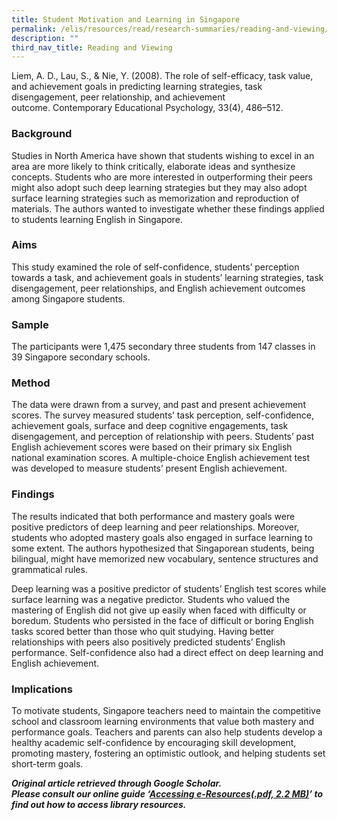 ```yaml
---
title: Student Motivation and Learning in Singapore
permalink: /elis/resources/read/research-summaries/reading-and-viewing/student-motivation-learning-in-singapore/
description: ""
third_nav_title: Reading and Viewing
---
```

Liem, A. D., Lau, S., & Nie, Y. (2008). The role of self-efficacy, task value, and achievement goals in predicting learning strategies, task disengagement, peer relationship, and achievement outcome. Contemporary Educational Psychology, 33(4), 486–512.

### Background

Studies in North America have shown that students wishing to excel in an area are more likely to think critically, elaborate ideas and synthesize concepts. Students who are more interested in outperforming their peers might also adopt such deep learning strategies but they may also adopt surface learning strategies such as memorization and reproduction of materials. The authors wanted to investigate whether these findings applied to students learning English in Singapore.

### Aims

This study examined the role of self-confidence, students’ perception towards a task, and achievement goals in students’ learning strategies, task disengagement, peer relationships, and English achievement outcomes among Singapore students.

### Sample

The participants were 1,475 secondary three students from 147 classes in 39 Singapore secondary schools.

### Method

The data were drawn from a survey, and past and present achievement scores. The survey measured students’ task perception, self-confidence, achievement goals, surface and deep cognitive engagements, task disengagement, and perception of relationship with peers. Students’ past English achievement scores were based on their primary six English national examination scores. A multiple-choice English achievement test was developed to measure students’ present English achievement.

### Findings

The results indicated that both performance and mastery goals were positive predictors of deep learning and peer relationships. Moreover, students who adopted mastery goals also engaged in surface learning to some extent. The authors hypothesized that Singaporean students, being bilingual, might have memorized new vocabulary, sentence structures and grammatical rules.

Deep learning was a positive predictor of students’ English test scores while surface learning was a negative predictor. Students who valued the mastering of English did not give up easily when faced with difficulty or boredum. Students who persisted in the face of difficult or boring English tasks scored better than those who quit studying. Having better relationships with peers also positively predicted students’ English performance. Self-confidence also had a direct effect on deep learning and English achievement.

### Implications

To motivate students, Singapore teachers need to maintain the competitive school and classroom learning environments that value both mastery and performance goals. Teachers and parents can also help students develop a healthy academic self-confidence by encouraging skill development, promoting mastery, fostering an optimistic outlook, and helping students set short-term goals.


_**Original article retrieved through Google Scholar.**_  
**_Please consult our online guide ‘[Accessing e-Resources(.pdf, 2.2 MB)](https://academyofsingaporeteachers-moe-edu-sg-admin.cwp.sg/elis/resources/read/research-summaries/reading-and-viewing/18e45074-6b1b-4ac7-811f-1a8da16c4f81 "Accessing e-Resources")’ to find out how to access library resources._**